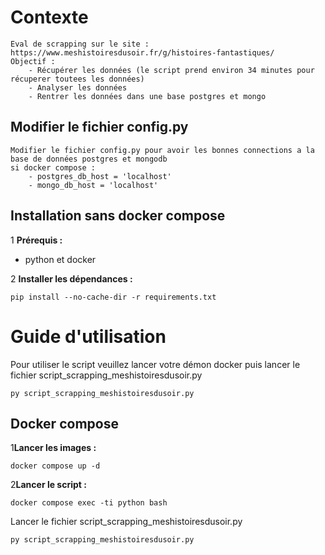 # Contexte

    Eval de scrapping sur le site : https://www.meshistoiresdusoir.fr/g/histoires-fantastiques/
    Objectif : 
        - Récupérer les données (le script prend environ 34 minutes pour récuperer toutees les données)
        - Analyser les données
        - Rentrer les données dans une base postgres et mongo

## Modifier le fichier config.py

    Modifier le fichier config.py pour avoir les bonnes connections a la base de données postgres et mongodb
    si docker compose :
        - postgres_db_host = 'localhost' 
        - mongo_db_host = 'localhost'

## Installation sans docker compose

1 **Prérequis :**

   - python et docker


2 **Installer les dépendances :**

   ```
   pip install --no-cache-dir -r requirements.txt
   ```

# Guide d'utilisation

   Pour utiliser le script veuillez lancer votre démon docker puis lancer le fichier script_scrapping_meshistoiresdusoir.py

   ```
   py script_scrapping_meshistoiresdusoir.py
   ```

## Docker compose

1**Lancer les images :**

   ```
   docker compose up -d
   ```

2**Lancer le script :**

   ```
   docker compose exec -ti python bash
   ```

   Lancer le fichier script_scrapping_meshistoiresdusoir.py

   ```
   py script_scrapping_meshistoiresdusoir.py
   ```